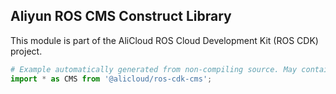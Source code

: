 ## Aliyun ROS CMS Construct Library

This module is part of the AliCloud ROS Cloud Development Kit (ROS CDK) project.

```python
# Example automatically generated from non-compiling source. May contain errors.
import * as CMS from '@alicloud/ros-cdk-cms';
```
